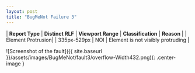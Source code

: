 ```yaml
---
layout: post
title: "BugMeNot Failure 3"
---
```

| **Report Type** | **Distinct RLF** | **Viewport Range** | **Classification** | **Reason** |
| Element Protrusion|  | 335px-529px | NOI | Element is not visibly protruding | 

![Screenshot of the fault]({{ site.baseurl }}/assets/images/BugMeNot/fault3/overflow-Width432.png){: .center-image }